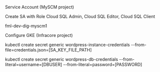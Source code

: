 

Service Account (MySCM project)

Create SA with Role Cloud SQL Admin, Cloud SQL Editor, Cloud SQL Client

fml-dev-dig-myscm1


Configure GKE (Infracore project)

kubectl create secret generic wordpress-instance-credentials --from-file=credentials.json=[SA_KEY_FILE_PATH]

kubectl create secret generic wordpress-db-credentials --from-literal=username=[DBUSER] --from-literal=password=[PASSWORD]

